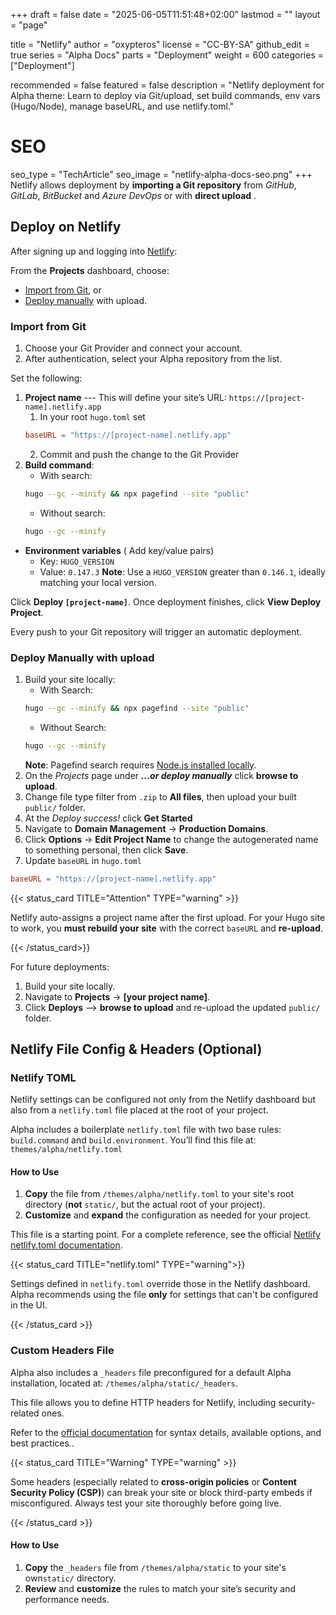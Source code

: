 +++
draft = false
date = "2025-06-05T11:51:48+02:00"
lastmod = ""
layout = "page"

title = "Netlify"
author = "oxypteros"
license = "CC-BY-SA"
github_edit = true
series = "Alpha Docs"
  parts = "Deployment"
  weight = 600
categories = ["Deployment"]

recommended = false
featured = false
description = "Netlify deployment for Alpha theme: Learn to deploy via Git/upload, set build commands, env vars (Hugo/Node), manage baseURL, and use netlify.toml."
# SEO
seo_type = "TechArticle"
seo_image = "netlify-alpha-docs-seo.png"
+++
Netlify allows deployment by **importing a Git repository** from *GitHub*, *GitLab*, *BitBucket* and *Azure DevOps* or with **direct upload** .

## Deploy on Netlify
After signing up and logging into [Netlify](https://www.netlify.com/):

From the **Projects** dashboard, choose:
- [Import from Git](#import-from-git), or
- [Deploy manually](#deploy-manually-with-upload) with upload.

### Import from Git
1. Choose your Git Provider and connect your account.
1. After authentication, select your Alpha repository from the list.

Set the following:
1. **Project name** --- This will define your site’s URL: `https://[project-name].netlify.app`
    1. In your root `hugo.toml` set
    ```toml
    baseURL = "https://[project-name].netlify.app"
    ``` 
    2. Commit and push the change to the Git Provider
2. **Build command**:
    - With search:
    ```bash
    hugo --gc --minify && npx pagefind --site "public"
    ```
    - Without search:
    ```bash
    hugo --gc --minify
    ```
- **Environment variables** ( Add key/value pairs)
  - Key: `HUGO_VERSION` 
  - Value: `0.147.3`
  **Note**: Use a `HUGO_VERSION` greater than `0.146.1`, ideally matching your local version.

Click **Deploy `[project-name]`**. 
Once deployment finishes, click **View Deploy Project**.

Every push to your Git repository will trigger an automatic deployment.

### Deploy Manually with upload
1. Build your site locally:
    - With Search: 
    ```bash
    hugo --gc --minify && npx pagefind --site "public"
    ```
    - Without Search: 
    ```bash
    hugo --gc --minify
    ```
    **Note**: Pagefind search requires [Node.js installed locally](/docs/developing-alpha/install-node/).
2. On the *Projects* page under ***...or deploy manually***  click **browse to upload**.
3. Change file type filter from `.zip` to **All files**, then upload your built `public/` folder.
4. At the *Deploy success!* click **Get Started**
5. Navigate to **Domain Management** → **Production Domains**. 
6. Click **Options** → **Edit Project Name** to change the autogenerated name to something personal, then click **Save**.
7. Update `baseURL` in `hugo.toml`
```toml
baseURL = "https://[project-name].netlify.app"
```

{{< status_card TITLE="Attention" TYPE="warning" >}}

Netlify auto-assigns a project name after the first upload.
For your Hugo site to work, you **must rebuild your site** with the correct `baseURL` and **re-upload**.

{{< /status_card>}}

For future deployments:
1. Build your site locally.
1. Navigate to **Projects** → **[your project name]**.
1. Click **Deploys** --> **browse to upload** and re-upload the updated `public/` folder.

## Netlify File Config & Headers (Optional)

### Netlify TOML
Netlify settings can be configured not only from the Netlify dashboard but also from a `netlify.toml` file placed at the root of your project.

Alpha includes a boilerplate `netlify.toml` file with two base rules: `build.command` and `build.environment`.
You’ll find this file at: `themes/alpha/netlify.toml`

#### How to Use
1. **Copy** the file from `/themes/alpha/netlify.toml` to your site's  root directory (**not** `static/`, but the actual root of your project).
2. **Customize** and **expand** the configuration as needed for your project.

This file is a starting point. For a complete reference, see the official [Netlify netlify.toml documentation](https://docs.netlify.com/configure-builds/file-based-configuration/).

{{< status_card TITLE="netlify.toml" TYPE="warning">}}

Settings defined in `netlify.toml` override those in the Netlify dashboard.
Alpha recommends using the file **only** for settings that can't be configured in the UI.

{{< /status_card >}}

### Custom Headers File
Alpha also includes a `_headers` file preconfigured for a default Alpha installation, located at: `/themes/alpha/static/_headers`. 

This file allows you to define HTTP headers for Netlify, including security-related ones. 

Refer to the [official documentation](https://docs.netlify.com/routing/headers/) for syntax details, available options, and best practices..

{{< status_card TITLE="Warning" TYPE="warning" >}}

Some headers (especially related to **cross-origin policies** or **Content Security Policy (CSP)**) can break your site or block third-party embeds if misconfigured. Always test your site thoroughly before going live.

{{< /status_card >}}

#### How to Use
1. **Copy** the `_headers` file from `/themes/alpha/static` to your site's own`static/` directory.
2. **Review** and **customize** the rules to match your site’s security and performance needs.